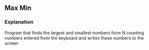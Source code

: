 ## Max Min
### Explanation
Program that finds the largest and smallest numbers from N counting numbers entered from the keyboard and writes these numbers to the screen
